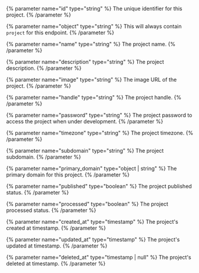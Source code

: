 {% parameter name="id" type="string" %}
The unique identifier for this project.
{% /parameter %}

{% parameter name="object" type="string" %}
This will always contain `project` for this endpoint.
{% /parameter %}

{% parameter name="name" type="string" %}
The project name.
{% /parameter %}

{% parameter name="description" type="string" %}
The project description.
{% /parameter %}

{% parameter name="image" type="string" %}
The image URL of the project.
{% /parameter %}

{% parameter name="handle" type="string" %}
The project handle.
{% /parameter %}

{% parameter name="password" type="string" %}
The project password to access the project when under development.
{% /parameter %}

{% parameter name="timezone" type="string" %}
The project timezone.
{% /parameter %}

{% parameter name="subdomain" type="string" %}
The project subdomain.
{% /parameter %}

{% parameter name="primary_domain" type="object | string" %}
The primary domain for this project.
{% /parameter %}

{% parameter name="published" type="boolean" %}
The project published status.
{% /parameter %}

{% parameter name="processed" type="boolean" %}
The project processed status.
{% /parameter %}

{% parameter name="created_at" type="timestamp" %}
The project's created at timestamp.
{% /parameter %}

{% parameter name="updated_at" type="timestamp" %}
The project's updated at timestamp.
{% /parameter %}

{% parameter name="deleted_at" type="timestamp | null" %}
The project's deleted at timestamp.
{% /parameter %}
